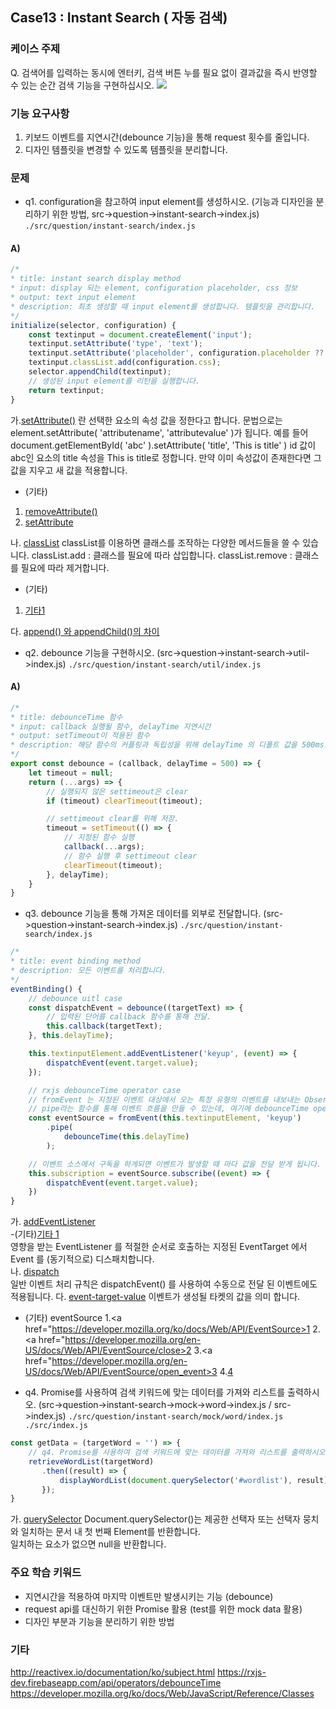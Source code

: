 ## Case13 : Instant Search ( 자동 검색)


### 케이스 주제

Q. 검색어를 입력하는 동시에 엔터키, 검색 버튼 누를 필요 없이 결과값을 즉시 반영할 수 있는 순간 검색 기능을 구현하십시오.
<a href='https://ifh.cc/v-ZdeM7T' target='_blank'><img src='https://ifh.cc/g/ZdeM7T.png' border='0'></a>

### 기능 요구사항

1. 키보드 이벤트를 지연시간(debounce 기능)을 통해 request 횟수를 줄입니다.
2. 디자인 템플릿을 변경할 수 있도록 템플릿을 분리합니다.


### 문제
- q1. configuration을 참고하여 input element를 생성하시오. (기능과 디자인을 분리하기 위한 방법, src->question->instant-search->index.js)
`./src/question/instant-search/index.js`
#### A)
```js
/*
* title: instant search display method
* input: display 되는 element, configuration placeholder, css 정보
* output: text input element
* description: 최초 생성할 때 input element를 생성합니다. 템플릿을 관리합니다.
*/
initialize(selector, configuration) {
    const textinput = document.createElement('input');
    textinput.setAttribute('type', 'text');
    textinput.setAttribute('placeholder', configuration.placeholder ?? 'Please enter');
    textinput.classList.add(configuration.css);
    selector.appendChild(textinput);
    // 생성된 input element를 리턴을 실행합니다.
    return textinput;
}
```
가.<a href="https://www.codingfactory.net/10419">setAttribute()</a> 란 선택한 요소의 속성 값을 정한다고 합니다.
문법으로는 element.setAttribute( 'attributename', 'attributevalue' )가 됩니다.
예를 들어 document.getElementById( 'abc' ).setAttribute( 'title', 'This is title' )
id 값이 abc인 요소의 title 속성을 This is title로 정합니다. 만약 이미 속성값이 존재한다면 그 값을 지우고 새 값을 적용합니다.
- (기타)
1. <a href="https://www.codingfactory.net/10419#google_vignette">removeAttribute()</a>
2. <a href="https://www.codingfactory.net/10419">setAttribute</a>

나. <a href="https://developer.mozilla.org/ko/docs/Web/API/Element/classList">classList</a>
classList를 이용하면 클래스를 조작하는 다양한 메서드들을 쓸 수 있습니다.
classList.add : 클래스를 필요에 따라 삽입합니다.
classList.remove : 클래스를 필요에 따라 제거합니다.
- (기타) 
1. <a href="https://velog.io/@rimu/%EC%9E%90%EB%B0%94%EC%8A%A4%ED%81%AC%EB%A6%BD%ED%8A%B8-classList.add-remove-contains-toggle">기타1</a>

다. <a href="https://blogpack.tistory.com/682">append() 와 appendChild()의 차이</a>

- q2. debounce 기능을 구현하시오. (src->question->instant-search->util->index.js)
`./src/question/instant-search/util/index.js`
#### A)
```js
/*
* title: debounceTime 함수
* input: callback 실행될 함수, delayTime 지연시간
* output: setTimeout이 적용된 함수
* description: 해당 함수의 커플링과 독립성을 위해 delayTime 의 디폴트 값을 500ms로 함.
*/
export const debounce = (callback, delayTime = 500) => {
    let timeout = null;
    return (...args) => {
        // 실행되지 않은 settimeout은 clear
        if (timeout) clearTimeout(timeout);

        // settimeout clear를 위해 저장.
        timeout = setTimeout(() => {
            // 지정된 함수 실행
            callback(...args);
            // 함수 실행 후 settimeout clear
            clearTimeout(timeout);
        }, delayTime);
    }
}
```

- q3. debounce 기능을 통해 가져온 데이터를 외부로 전달합니다. (src->question->instant-search->index.js)
`./src/question/instant-search/index.js`
```js
/*
* title: event binding method
* description: 모든 이벤트를 처리합니다.
*/
eventBinding() {
    // debounce uitl case
    const dispatchEvent = debounce((targetText) => {
        // 입력된 단어를 callback 함수를 통해 전달.
        this.callback(targetText);
    }, this.delayTime);

    this.textinputElement.addEventListener('keyup', (event) => {
        dispatchEvent(event.target.value);
    });

    // rxjs debounceTime operator case
    // fromEvent 는 지정된 이벤트 대상에서 오는 특정 유형의 이벤트를 내보내는 Observable 만들어 반환합니다.
    // pipe라는 함수를 통해 이벤트 흐름을 만들 수 있는데, 여기에 debounceTime operator를 넣습니다.
    const eventSource = fromEvent(this.textinputElement, 'keyup')
        .pipe(
            debounceTime(this.delayTime)
        );

    // 이벤트 소스에서 구독을 하게되면 이벤트가 발생할 때 마다 값을 전달 받게 됩니다.
    this.subscription = eventSource.subscribe((event) => {
        dispatchEvent(event.target.value);
    })
}
```
가. <a href="https://opentutorials.org/course/1375/6761">addEventListener</a>  
-(기타)<a href="https://developer.mozilla.org/ko/docs/Web/API/EventTarget/addEventListener">기타 1</a>  
영향을 받는 EventListener 를 적절한 순서로 호출하는 지정된 EventTarget 에서 Event 를 (동기적으로) 디스패치합니다.  
나. <a href="https://developer.mozilla.org/ko/docs/Web/API/EventTarget/dispatchEvent">dispatch</a>  
일반 이벤트 처리 규칙은 dispatchEvent() 를 사용하여 수동으로 전달 된 이벤트에도 적용됩니다.
다. <a href="https://ooeunz.tistory.com/17">event-target-value</a>
이벤트가 생성될 타켓의 값을 의미 합니다.

- (기타) eventSource
1.<a href="https://developer.mozilla.org/ko/docs/Web/API/EventSource>1</a>
2.<a href="https://developer.mozilla.org/en-US/docs/Web/API/EventSource/close>2</a>
3.<a href="https://developer.mozilla.org/en-US/docs/Web/API/EventSource/open_event>3</a>
4.<a href="https://www.npmjs.com/package/react-event-stream">4</a>

- q4. Promise를 사용하여 검색 키워드에 맞는 데이터를 가져와 리스트를 출력하시오. (src->question->instant-search->mock->word->index.js / src->index.js)
`./src/question/instant-search/mock/word/index.js`
`./src/index.js`
```js
const getData = (targetWord = '') => {
    // q4. Promise를 사용하여 검색 키워드에 맞는 데이터를 가져와 리스트를 출력하시오
    retrieveWordList(targetWord)
       .then((result) => {
           displayWordList(document.querySelector('#wordlist'), result);
       });
}
```
가. <a href="https://developer.mozilla.org/ko/docs/Web/API/Document/querySelector">querySelector</a>
Document.querySelector()는 제공한 선택자 또는 선택자 뭉치와 일치하는 문서 내 첫 번째 Element를 반환합니다.   
일치하는 요소가 없으면 null을 반환합니다.


### 주요 학습 키워드
- 지연시간을 적용하여 마지막 이벤트만 발생시키는 기능 (debounce) 
- request api를 대신하기 위한 Promise 활용 (test를 위한 mock data 활용)
- 디자인 부분과 기능을 분리하기 위한 방법

### 기타
http://reactivex.io/documentation/ko/subject.html
https://rxjs-dev.firebaseapp.com/api/operators/debounceTime
https://developer.mozilla.org/ko/docs/Web/JavaScript/Reference/Classes

